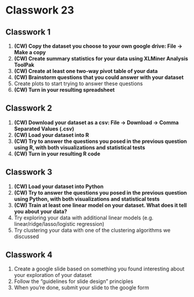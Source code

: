 # Classwork 23

## Classwork 1

1. **(CW) Copy the dataset you choose to your own google drive: File → Make a copy**
1. **(CW) Create summary statistics for your data using XLMiner Analysis ToolPak**
1. **(CW) Create at least one two-way pivot table of your data**
1. **(CW) Brainstorm questions that you could answer with your dataset**
1. Create plots to start trying to answer these questions
1. **(CW) Turn in your resulting spreadsheet**

## Classwork 2

1. **(CW) Download your dataset as a csv: File → Download → Comma Separated Values (.csv)**
1. **(CW) Load your dataset into R**
1. **(CW) Try to answer the questions you posed in the previous question using R, with both visualizations and statistical tests**
1. **(CW) Turn in your resulting R code**

## Classwork 3

1. **(CW) Load your dataset into Python**
1. **(CW) Try to answer the questions you posed in the previous question using Python, with both visualizations and statistical tests**
1. **(CW) Train at least one linear model on your dataset. What does it tell you about your data?**
1. Try exploring your data with additional linear models (e.g. linear/ridge/lasso/logistic regression)
1. Try clustering your data with one of the clustering algorithms we discussed 

## Classwork 4

1. Create a google slide based on something you found interesting about your exploration of your dataset
1. Follow the “guidelines for slide design” principles
1. When you’re done, submit your slide to the google form
